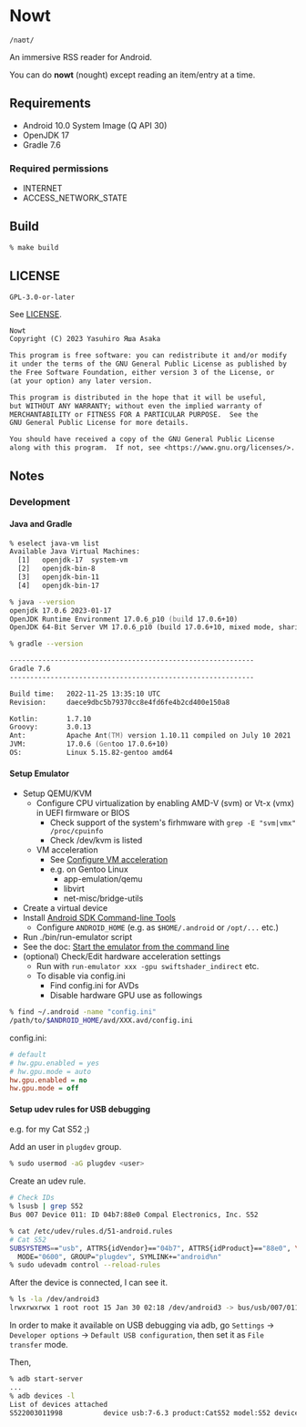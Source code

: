 # Nowt

`/naʊt/`

An immersive RSS reader for Android.

You can do **nowt** (nought) except reading an item/entry at a time.


## Requirements

* Android 10.0 System Image (Q API 30)
* OpenJDK 17
* Gradle 7.6

### Required permissions

* INTERNET
* ACCESS_NETWORK_STATE


## Build

```zsh
% make build
```


## LICENSE

`GPL-3.0-or-later`

See [LICENSE](./LICENSE).

```txt
Nowt
Copyright (C) 2023 Yasuhiro Яша Asaka

This program is free software: you can redistribute it and/or modify
it under the terms of the GNU General Public License as published by
the Free Software Foundation, either version 3 of the License, or
(at your option) any later version.

This program is distributed in the hope that it will be useful,
but WITHOUT ANY WARRANTY; without even the implied warranty of
MERCHANTABILITY or FITNESS FOR A PARTICULAR PURPOSE.  See the
GNU General Public License for more details.

You should have received a copy of the GNU General Public License
along with this program.  If not, see <https://www.gnu.org/licenses/>.
```


## Notes

### Development

#### Java and Gradle

```zsh
% eselect java-vm list
Available Java Virtual Machines:
  [1]   openjdk-17  system-vm
  [2]   openjdk-bin-8
  [3]   openjdk-bin-11
  [4]   openjdk-bin-17
```

```zsh
% java --version
openjdk 17.0.6 2023-01-17
OpenJDK Runtime Environment 17.0.6_p10 (build 17.0.6+10)
OpenJDK 64-Bit Server VM 17.0.6_p10 (build 17.0.6+10, mixed mode, sharing)
```

```zsh
% gradle --version

------------------------------------------------------------
Gradle 7.6
------------------------------------------------------------

Build time:   2022-11-25 13:35:10 UTC
Revision:     daece9dbc5b79370cc8e4fd6fe4b2cd400e150a8

Kotlin:       1.7.10
Groovy:       3.0.13
Ant:          Apache Ant(TM) version 1.10.11 compiled on July 10 2021
JVM:          17.0.6 (Gentoo 17.0.6+10)
OS:           Linux 5.15.82-gentoo amd64
```

#### Setup Emulator

* Setup QEMU/KVM
  * Configure CPU virtualization by enabling AMD-V (svm) or Vt-x (vmx) in UEFI
    firmware or BIOS
    * Check support of the system's firhmware with
      `grep -E "svm|vmx" /proc/cpuinfo`
    * Check /dev/kvm is listed
  * VM acceleration
    * See [Configure VM acceleration](
https://developer.android.com/studio/run/emulator-acceleration#accel-vm)
    * e.g. on Gentoo Linux
      * app-emulation/qemu
      * libvirt
      * net-misc/bridge-utils
* Create a virtual device
* Install [Android SDK Command-line Tools](
https://developer.android.com/studio/command-line/)
  * Configure `ANDROID_HOME` (e.g. as `$HOME/.android` or `/opt/...` etc.)
* Run ./bin/run-emulator script
* See the doc: [Start the emulator from the command line](
https://developer.android.com/studio/run/emulator-commandline)
* (optional) Check/Edit hardware acceleration settings
  * Run with `run-emulator xxx -gpu swiftshader_indirect` etc.
  * To disable via config.ini
    * Find config.ini for AVDs
    * Disable hardware GPU use as followings

```zsh
% find ~/.android -name "config.ini"
/path/to/$ANDROID_HOME/avd/XXX.avd/config.ini
````

config.ini:

```ini
# default
# hw.gpu.enabled = yes
# hw.gpu.mode = auto
hw.gpu.enabled = no
hw.gpu.mode = off
```

#### Setup udev rules for USB debugging

e.g. for my Cat S52 ;)

Add an user in `plugdev` group.

```zsh
% sudo usermod -aG plugdev <user>
```

Create an udev rule.

```zsh
# Check IDs
% lsusb | grep S52
Bus 007 Device 011: ID 04b7:88e0 Compal Electronics, Inc. S52
```

```zsh
% cat /etc/udev/rules.d/51-android.rules
# Cat S52
SUBSYSTEMS=="usb", ATTRS{idVendor}=="04b7", ATTRS{idProduct}=="88e0", \
  MODE="0600", GROUP="plugdev", SYMLINK+="android%n"
% sudo udevadm control --reload-rules
```

After the device is connected, I can see it.

```zsh
% ls -la /dev/android3
lrwxrwxrwx 1 root root 15 Jan 30 02:18 /dev/android3 -> bus/usb/007/011
```

In order to make it available on USB debugging via adb, go `Settings` ->
`Developer options` -> `Default USB configuration`, then set it as
`File transfer` mode.

Then,

```zsh
% adb start-server
...
% adb devices -l
List of devices attached
S522003011998          device usb:7-6.3 product:CatS52 model:S52 device:CatS52 transport_id:1
```

